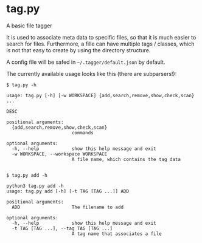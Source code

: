 # tag.py
A basic file tagger

It is used to associate meta data to specific files, so that it is much easier to search for files. Furthermore, a fille can have multiple tags / classes, which is not that easy to create by using the directory structure. 

A config file will be safed in ```~/.tagger/default.json``` by default. 

The currently available usage looks like this (there are subparsers!):


```$ tag.py -h```
```
usage: tag.py [-h] [-w WORKSPACE] {add,search,remove,show,check,scan} ...

DESC

positional arguments:
  {add,search,remove,show,check,scan}
                        commands

optional arguments:
  -h, --help            show this help message and exit
  -w WORKSPACE, --workspace WORKSPACE
                        A file name, which contains the tag data


```

```$ tag.py add -h```
```
python3 tag.py add -h
usage: tag.py add [-h] [-t TAG [TAG ...]] ADD

positional arguments:
  ADD                   The filename to add

optional arguments:
  -h, --help            show this help message and exit
  -t TAG [TAG ...], --tag TAG [TAG ...]
                        A tag name that associates a file

```
